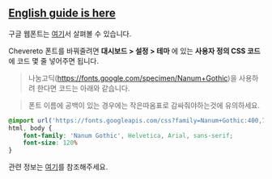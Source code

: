 [**English guide is here**](https://github.com/zaywalker/chevereto/blob/master/doc/How_to_use_google_webfont.md)
--------
구글 웹폰트는 [여기](https://fonts.google.com/)서 살펴볼 수 있습니다.

Chevereto 폰트를 바꿔줄려면 **대시보드 > 설정 > 테마** 에 있는 **사용자 정의 CSS 코드**에 코드 몇 줄 넣어주면 됩니다.

>나눔고딕(https://fonts.google.com/specimen/Nanum+Gothic)을 사용하려 한다면 코드는 아래와 같습니다.

>폰트 이름에 공백이 있는 경우에는 작은따옴표로 감싸줘야하는것에 유의하세요.

```css
@import url('https://fonts.googleapis.com/css?family=Nanum+Gothic:400,700,800');
html, body {
    font-family: 'Nanum Gothic', Helvetica, Arial, sans-serif;
    font-size: 120%
}
```

관련 정보는 [여기](https://www.w3schools.com/css/css_font.asp)를 참조해주세요.
